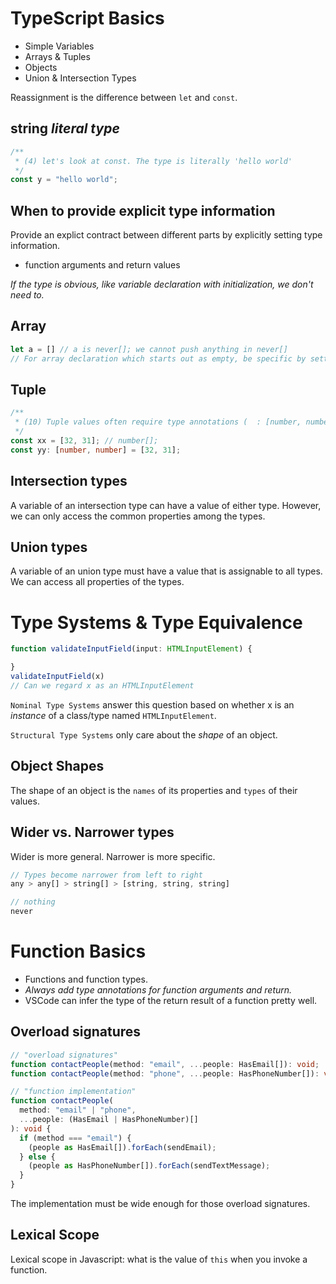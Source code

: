 # TypeScript Basics

* Simple Variables
* Arrays & Tuples
* Objects
* Union & Intersection Types

Reassignment is the difference between `let` and `const`.

## string *literal type*

```typescript
/**
 * (4) let's look at const. The type is literally 'hello world'
 */
const y = "hello world";
```

## When to provide explicit type information

Provide an explict contract between different parts by explicitly setting type information.
  - function arguments and return values

*If the type is obvious, like variable declaration with initialization, we don't need to.*

## Array

```typescript
let a = [] // a is never[]; we cannot push anything in never[]
// For array declaration which starts out as empty, be specific by setting types
```

## Tuple

```typescript
/**
 * (10) Tuple values often require type annotations (  : [number, number] )
 */
const xx = [32, 31]; // number[];
const yy: [number, number] = [32, 31];
```

## Intersection types

A variable of an intersection type can have a value of either type.
However, we can only access the common properties among the types.

## Union types

A variable of an union type must have a value that is assignable to all types.
We can access all properties of the types.

# Type Systems & Type Equivalence

```typescript
function validateInputField(input: HTMLInputElement) {

}
validateInputField(x)
// Can we regard x as an HTMLInputElement
```

`Nominal Type Systems` answer this question based on whether x is an *instance* of a class/type named `HTMLInputElement`.

`Structural Type Systems` only care about the *shape* of an object.

## Object Shapes

The shape of an object is the `names` of its properties and `types` of their values.

## Wider vs. Narrower types

Wider is more general.
Narrower is more specific.

```typescript
// Types become narrower from left to right
any > any[] > string[] > [string, string, string]

// nothing
never
```

# Function Basics

- Functions and function types.
- *Always add type annotations for function arguments and return.*
- VSCode can infer the type of the return result of a function pretty well.

## Overload signatures

```typescript
// "overload signatures"
function contactPeople(method: "email", ...people: HasEmail[]): void;
function contactPeople(method: "phone", ...people: HasPhoneNumber[]): void;

// "function implementation"
function contactPeople(
  method: "email" | "phone",
  ...people: (HasEmail | HasPhoneNumber)[]
): void {
  if (method === "email") {
    (people as HasEmail[]).forEach(sendEmail);
  } else {
    (people as HasPhoneNumber[]).forEach(sendTextMessage);
  }
}
```

The implementation must be wide enough for those overload signatures.

## Lexical Scope

Lexical scope in Javascript: what is the value of `this` when you invoke a function.
